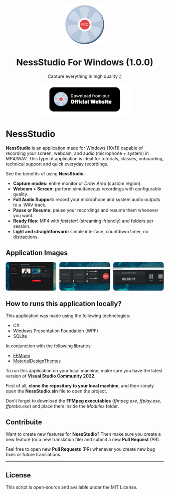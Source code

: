 <p align="center">
  <img width="128" align="center" src="images/logo-nessstudio.png">
</p>
<h1 align="center">
  NessStudio For Windows (1.0.0)
</h1>
<p align="center">
  Capture everything in high quality :)
</p>
<p align="center">
  <a href="https://micilini.com/apps/nessstudio" target="_blank">
    <img src="images/buttonDownload.png" width="300" alt="Download Link" />
  </a>
</p>

# NessStudio

**NessStudio** is an application made for Windows (10/11) capable of recording your screen, webcam, and audio (microphone + system) in MP4/WAV. This type of application is ideal for tutorials, classes, onboarding, technical support and quick everyday recordings.

See the benefits of using **NessStudio**:

- **Capture modes:** entire monitor or _Draw Area_ (custom region).
- **Webcam + Screen:** perform simultaneous recordings with configurable quality.
- **Full Audio Support:** record your microphone and system audio outputs to a .WAV track.
- **Pause or Resume:** pause your recordings and resume them whenever you want.
- **Ready files:** MP4 with _faststart_ (streaming-friendly) and folders per session.
- **Light and straightforward:** simple interface, countdown timer, no distractions.

## Application Images

<div style="display:flex;flex-wrap:wrap;gap:10px;justify-content:center;">
  <div style="flex:1 1 220px;max-width:32%;aspect-ratio:16/9;overflow:hidden;border-radius:8px;">
    <img src="./images/screen_01.png" alt="Image 1" style="width:100%;height:100%;object-fit:cover;display:block;">
  </div>
  <div style="flex:1 1 220px;max-width:32%;aspect-ratio:16/9;overflow:hidden;border-radius:8px;">
    <img src="./images/screen_02.png" alt="Image 2" style="width:100%;height:100%;object-fit:cover;display:block;">
  </div>
  <div style="flex:1 1 220px;max-width:32%;aspect-ratio:16/9;overflow:hidden;border-radius:8px;">
    <img src="./images/screen_03.png" alt="Image 3" style="width:100%;height:100%;object-fit:cover;display:block;">
  </div>
</div>

## How to runs this application locally?

This application was made using the following technologies:

- C#
- Windows Presentation Foundation (WPF)
- SQLite

In conjunction with the following libraries:

- [FFMpeg](https://ffmpeg.org/)
- [MaterialDesignThemes](https://github.com/MaterialDesignInXAML/MaterialDesignInXamlToolkit)

To run this application on your local machine, make sure you have the latest version of **Visual Studio Community 2022**.

First of all, **clone the repository to your local machine**, and then simply open the **NessStudio.sln** file to open the project.

Don't forget to download the **FFMpeg executables** (_ffmpeg.exe, ffplay.exe, ffprobe.exe_) and place them inside the _Modules_ folder.

## Contribuite

Want to create new features for **NessStudio**? Then make sure you create a new feature (or a new translation file) and submit a new **Pull Request** (PR).

Feel free to open new **Pull Requests** (PR) whenever you create new bug fixes or future translations.

---

## License

This script is open-source and available under the MIT License.
